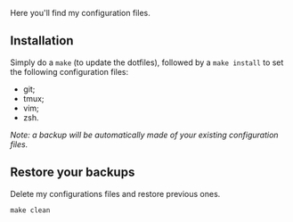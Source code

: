 Here you'll find my configuration files.

## Installation

Simply do a `make` (to update the dotfiles), followed by a `make install` to
set the following configuration files:
 * git;
 * tmux;
 * vim;
 * zsh.

_Note: a backup will be automatically made of your existing configuration files._

## Restore your backups

Delete my configurations files and restore previous ones.

    make clean
